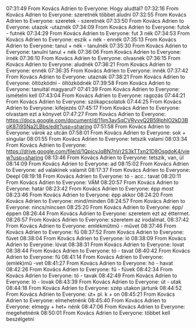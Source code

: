 07:31:49 From Kovács Adrien to Everyone:
	Hogy aludtál?
07:32:16 From Kovács Adrien to Everyone:
	szeretnék többet aludni
07:32:55 From Kovács Adrien to Everyone:
	szeretek - szeretnék
07:33:50 From Kovács Adrien to Everyone:
	utazok -utaznék
07:34:09 From Kovács Adrien to Everyone:
	futok - futnék
07:34:29 From Kovács Adrien to Everyone:
	fut 3 nék
07:34:53 From Kovács Adrien to Everyone:
	eszik + nék  - ennék
07:35:13 From Kovács Adrien to Everyone:
	tanul + nék - tanulnék
07:35:30 From Kovács Adrien to Everyone:
	tanulni tanul + nék
07:36:06 From Kovács Adrien to Everyone:
	írnék
07:36:10 From Kovács Adrien to Everyone:
	olvasnék
07:36:15 From Kovács Adrien to Everyone:
	aludnék
07:36:21 From Kovács Adrien to Everyone:
	ennék
07:36:35 From Kovács Adrien to Everyone:
	innék
07:37:42 From Kovács Adrien to Everyone:
	utaznák
07:38:21 From Kovács Adrien to Everyone:
	öltözködni - öltözködnék
07:39:58 From Kovács Adrien to Everyone:
	tanultál magyarul?
07:41:39 From Kovács Adrien to Everyone:
	ismételni kell
07:43:04 From Kovács Adrien to Everyone:
	ragozás
07:44:21 From Kovács Adrien to Everyone:
	szókapcsolatok
07:44:25 From Kovács Adrien to Everyone:
	kifejezés
07:45:17 From Kovács Adrien to Everyone:
	olvastam ezt a könyvet
07:47:27 From Kovács Adrien to Everyone:
	https://docs.google.com/document/d/11jm3avSqCVRyvvQ2B59lphlO2kD3BoK87i9SNa2LBbs/edit?usp=sharing
07:51:58 From Kovács Adrien to Everyone:
	várok az utcán
07:58:01 From Kovács Adrien to Everyone:
	sok + singular
08:01:55 From Kovács Adrien to Everyone:
	tetszik valami
08:03:34 From Kovács Adrien to Everyone:
	https://drive.google.com/file/d/1QpicvJqBN7nVr2S3kTTxn21D8OsgdoK4/view?usp=sharing
08:13:46 From Kovács Adrien to Everyone:
	tetszik, van, ül
08:14:09 From Kovács Adrien to Everyone:
	ad
08:15:02 From Kovács Adrien to Everyone:
	ad valakinek valamit
08:17:37 From Kovács Adrien to Everyone:
	Deepl
08:19:18 From Kovács Adrien to Everyone:
	tó - acc.: tavat
08:20:11 From Kovács Adrien to Everyone:
	VÁM
08:20:57 From Kovács Adrien to Everyone:
	határ
08:23:42 From Kovács Adrien to Everyone:
	épp most
08:23:46 From Kovács Adrien to Everyone:
	épp akkor
08:24:20 From Kovács Adrien to Everyone:
	mind/minden
08:24:57 From Kovács Adrien to Everyone:
	nincs/nincsen
08:25:20 From Kovács Adrien to Everyone:
	épp/éppen
08:26:44 From Kovács Adrien to Everyone:
	szeretem ezt az éttermet.
08:26:57 From Kovács Adrien to Everyone:
	szeretem az irodalmat.
08:37:42 From Kovács Adrien to Everyone:
	emlékműtmű - művet
08:37:46 From Kovács Adrien to Everyone:
	fű
08:37:52 From Kovács Adrien to Everyone:
	füvet
08:38:04 From Kovács Adrien to Everyone:
	ló
08:38:09 From Kovács Adrien to Everyone:
	lóvat
08:38:31 From Kovács Adrien to Everyone:
	lovat
08:38:44 From Kovács Adrien to Everyone:
	tó - tavat
08:40:42 From Kovács Adrien to Everyone:
	fű
08:41:14 From Kovács Adrien to Everyone:
	(emlék)mű -vet
08:41:27 From Kovács Adrien to Everyone:
	hó - havat
08:42:26 From Kovács Adrien to Everyone:
	fű - füvek
08:42:34 From Kovács Adrien to Everyone:
	tó - tavak
08:42:49 From Kovács Adrien to Everyone:
	ló - lovak
08:43:39 From Kovács Adrien to Everyone:
	út - utak
08:44:18 From Kovács Adrien to Everyone:
	szép utakon jártunk
08:44:52 From Kovács Adrien to Everyone:
	út+ pl. k + on
08:45:21 From Kovács Adrien to Everyone:
	elmehetnénk
08:45:40 From Kovács Adrien to Everyone:
	elmegy + het+ nénk
08:47:06 From Kovács Adrien to Everyone:
	megehetnénk
08:50:01 From Kovács Adrien to Everyone:
	többet kell beszélgetni
